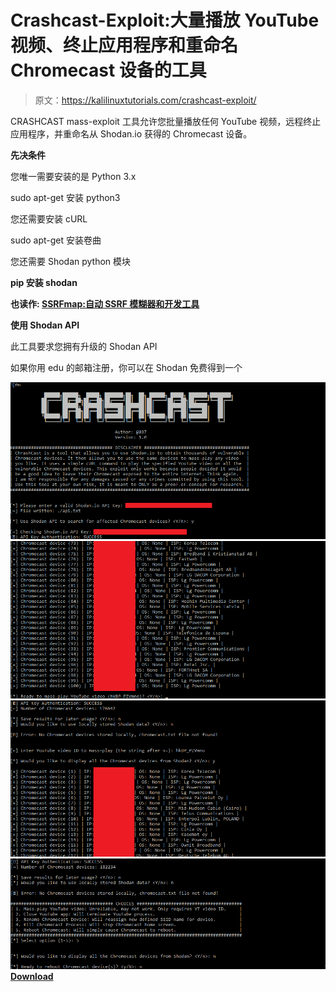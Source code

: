 # Crashcast-Exploit:大量播放 YouTube 视频、终止应用程序和重命名 Chromecast 设备的工具

> 原文：<https://kalilinuxtutorials.com/crashcast-exploit/>

CRASHCAST mass-exploit 工具允许您批量播放任何 YouTube 视频，远程终止应用程序，并重命名从 Shodan.io 获得的 Chromecast 设备。

**先决条件**

您唯一需要安装的是 Python 3.x

sudo apt-get 安装 python3

您还需要安装 cURL

sudo apt-get 安装卷曲

您还需要 Shodan python 模块

**pip 安装 shodan**

**也读作: [SSRFmap:自动 SSRF 模糊器和开发工具](https://kalilinuxtutorials.com/ssrfmap-ssrf-fuzzer-exploitation/)**

**使用 Shodan API**

此工具要求您拥有升级的 Shodan API

如果你用 edu 的邮箱注册，你可以在 Shodan 免费得到一个

![](img/5bd86d48f19984e4cc7c3124d156fc3c.png)![](img/999d3d84c1ccdcfddf74281604398ede.png)![](img/9f949d4c923fd8be6b6506829dcc3074.png)![](img/ba526b33898fdef629d7955e9d9dcba2.png)[**Download**](https://github.com/649/Crashcast-Exploit)